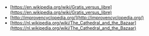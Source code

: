 - [https://en.wikipedia.org/wiki/Gratis_versus_libre](https://en.wikipedia.org/wiki/Gratis_versus_libre)
- [http://improvencyclopedia.org/](http://improvencyclopedia.org/)
- [https://nl.wikipedia.org/wiki/The_Cathedral_and_the_Bazaar](https://nl.wikipedia.org/wiki/The_Cathedral_and_the_Bazaar)
